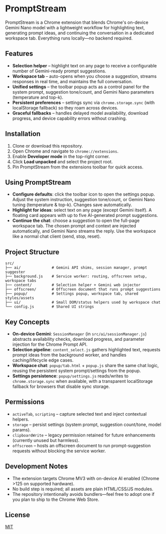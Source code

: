 # PromptStream

PromptStream is a Chrome extension that blends Chrome's on-device Gemini Nano model with a lightweight workflow for highlighting text, generating prompt ideas, and continuing the conversation in a dedicated workspace tab. Everything runs locally—no backend required.

## Features

- **Selection helper** – highlight text on any page to receive a configurable number of Gemini-ready prompt suggestions.
- **Workspace tab** – auto-opens when you choose a suggestion, streams responses in real time, and maintains the full conversation.
- **Unified settings** – the toolbar popup acts as a control panel for the system prompt, suggestion tone/count, and Gemini Nano parameters (temperature and top-k).
- **Persistent preferences** – settings sync via `chrome.storage.sync` (with localStorage fallback) so they roam across devices.
- **Graceful fallbacks** – handles delayed model availability, download progress, and device capability errors without crashing.

## Installation

1. Clone or download this repository.
2. Open Chrome and navigate to `chrome://extensions`.
3. Enable **Developer mode** in the top-right corner.
4. Click **Load unpacked** and select the project root.
5. Pin PromptStream from the extensions toolbar for quick access.

## Using PromptStream

- **Configure defaults**: click the toolbar icon to open the settings popup. Adjust the system instruction, suggestion tone/count, or Gemini Nano tuning (temperature & top-k). Changes save automatically.
- **Highlight for ideas**: select text on any page (except Gemini itself). A floating card appears with up to five AI-generated prompt suggestions.
- **Continue the chat**: choose a suggestion to open the full-page workspace tab. The chosen prompt and context are injected automatically, and Gemini Nano streams the reply. Use the workspace like a normal chat client (send, stop, reset).

## Project Structure

```
src/
├── ai/              # Gemini API shims, session manager, prompt suggester
├── background.js    # Service worker: routing, offscreen setup, workspace tabs
├── content/         # Selection helper + Gemini web injector
├── offscreen/       # Offscreen document that runs prompt suggestions
├── popup/           # Settings popup, workspace tab, shared styles/assets
├── ui/              # Small DOM/status helpers used by workspace chat
└── config.js        # Shared UI strings
```

## Key Concepts

- **On-device Gemini**: `SessionManager` (in `src/ai/sessionManager.js`) abstracts availability checks, download progress, and parameter injection for the Chrome Prompt API.
- **Selection pipeline**: `content_select.js` gathers highlighted text, requests prompt ideas from the background worker, and handles caching/lifecycle edge cases.
- **Workspace chat**: `popup/tab.html` + `popup.js` share the same chat logic, reusing the persistent system prompt/settings from the popup.
- **Settings persistence**: `popup/settings.js` reads/writes to `chrome.storage.sync` when available, with a transparent localStorage fallback for browsers that disable sync storage.

## Permissions

- `activeTab`, `scripting` – capture selected text and inject contextual helpers.
- `storage` – persist settings (system prompt, suggestion count/tone, model params).
- `clipboardWrite` – legacy permission retained for future enhancements (currently unused but harmless).
- `offscreen` – hosts an offscreen document to run prompt-suggestion requests without blocking the service worker.

## Development Notes

- The extension targets Chrome MV3 with on-device AI enabled (Chrome >125 on supported hardware).
- No build step is required; all assets are plain HTML/CSS/JS modules.
- The repository intentionally avoids bundlers—feel free to adopt one if you plan to ship to the Chrome Web Store.

## License

[MIT](LICENSE)
